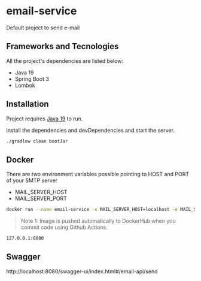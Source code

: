 # email-service

Default project to send e-mail

## Frameworks and Tecnologies

All the project's dependencies are listed below:

- Java 19
- Spring Boot 3
- Lombok

## Installation

Project requires [Java 19](https://www.oracle.com/java/technologies/javase/jdk19-archive-downloads.html) to run.

Install the dependencies and devDependencies and start the server.

```sh
./gradlew clean bootJar
```

## Docker

There are two environment variables possible pointing to HOST and PORT of your SMTP server
- MAIL_SERVER_HOST
- MAIL_SERVER_PORT

```sh
docker run --name email-service -e MAIL_SERVER_HOST=localhost -e MAIL_SERVER_PORT=1026 -p 8080:8080 -d wylliamsantos/email-service
```

> Note 1: Image is pushed automatically to DockerHub when you commit code using Github Actions.

```sh
127.0.0.1:8080
```

## Swagger

http://localhost:8080/swagger-ui/index.html#/email-api/send